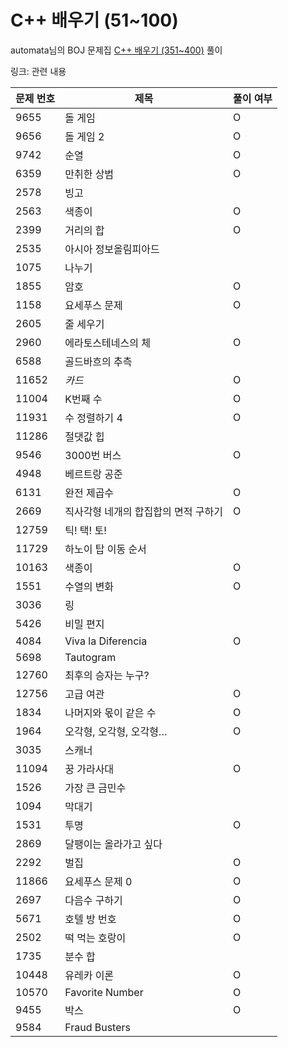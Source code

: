 # C++ 배우기 (51~100)
automata님의 BOJ 문제집 [C++ 배우기 (351~400)](https://www.acmicpc.net/workbook/view/617) 풀이  
  
링크: 관련 내용

|문제 번호|제목|풀이 여부|
|---|---|---|
|9655 |돌 게임    |O|
|9656 |돌 게임 2  |O|
|9742 |순열  |O|
|6359 |만취한 상범  |O|
|2578 |빙고  | |
|2563 |색종이 |O|
|2399 |거리의 합|O|
|2535 |아시아 정보올림피아드 | |
|1075 |나누기 | |
|1855 |암호  |O|
|1158 |요세푸스 문제 |O|
|2605 |줄 세우기   | |
|2960 |에라토스테네스의 체  |O|
|6588 |골드바흐의 추측    | |
|11652|*카드*  |O|
|11004|K번째 수   |O|
|11931|수 정렬하기 4    |O|
|11286|절댓값 힙   | |
|9546 |3000번 버스    |O|
|4948 |베르트랑 공준 | |
|6131 |완전 제곱수  |O|
|2669 |직사각형 네개의 합집합의 면적 구하기    |O|
|12759|틱! 택! 토!    | |
|11729|하노이 탑 이동 순서 | |
|10163|색종이 |O|
|1551 |수열의 변화  |O|
|3036 |링   | |
|5426 |비밀 편지   | |
|4084 |Viva la Diferencia  |O|
|5698 |Tautogram   | |
|12760|최후의 승자는 누구? | |
|12756|고급 여관   |O|
|1834 |나머지와 몫이 같은 수    |O|
|1964 |오각형, 오각형, 오각형…  |O|
|3035 |스캐너 | |
|11094|꿍 가라사대  |O|
|1526 |가장 큰 금민수        | |
|1094 |막대기   | |
|1531 |투명      |O|
|2869 |달팽이는 올라가고 싶다    | |
|2292 |벌집  |O|
|11866|요세푸스 문제 0   |O|
|2697 |다음수 구하기 |O|
|5671 |호텔 방 번호 |O|
|2502 |떡 먹는 호랑이   |O|
|1735 |분수 합    | |
|10448|유레카 이론  |O|
|10570|Favorite Number |O|
|9455 |박스  |O|
|9584 |Fraud Busters   | |